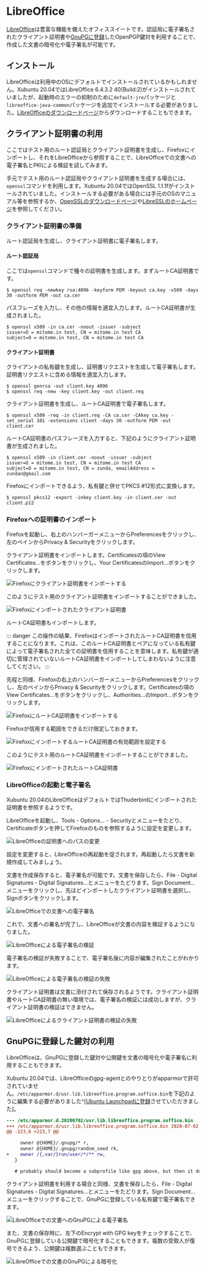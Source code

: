# LibreOffice
[LibreOffice](https://ja.libreoffice.org/)は豊富な機能を備えたオフィススイートです。認証局に電子署名されたクライアント証明書や[GnuPGに登録](../email/keyManagement.md)したOpenPGP鍵対を利用することで、作成した文書の暗号化や電子署名が可能です。

## インストール
LibreOfficeは利用中のOSにデフォルトでインストールされているかもしれません。Xubuntu 20.04ではLibreOffice 6.4.3.2 40(Build:2)がインストールされていましたが、起動時のエラーの抑制のために`default-jre`パッケージと`libreoffice-java-common`パッケージを追加でインストールする必要がありました。[LibreOfficeのダウンロードページ](https://ja.libreoffice.org/download/download/)からダウンロードすることもできます。

## クライアント証明書の利用
ここではテスト用のルート認証局とクライアント証明書を生成し、Firefoxにインポートし、それをLibreOfficeから参照することで、LibreOfficeでの文書への電子署名とPKIによる検証を試してみます。

手元でテスト用のルート認証局やクライアント証明書を生成する場合には、`openssl`コマンドを利用します。Xubuntu 20.04ではOpenSSL 1.1.1fがインストールされていました。インストールする必要がある場合には手元のOSのマニュアル等を参照するか、[OpenSSLのダウンロードページ](https://www.openssl.org/source/)や[LibreSSLのホームページ](https://www.libressl.org/)を参照してください。

### クライアント証明書の準備
ルート認証局を生成し、クライアント証明書に電子署名します。

#### ルート認証局
ここでは`openssl`コマンドで種々の証明書を生成します。まずルートCA証明書です。

```
$ openssl req -newkey rsa:4096 -keyform PEM -keyout ca.key -x509 -days 30 -outform PEM -out ca.cer
```

パスフレーズを入力し、その他の情報を適宜入力します。ルートCA証明書が生成されました。

```
$ openssl x509 -in ca.cer -noout -issuer -subject
issuer=O = mitome.in test, CN = mitome.in test CA
subject=O = mitome.in test, CN = mitome.in test CA
```

#### クライアント証明書
クライアントの私有鍵を生成し、証明書リクエストを生成して電子署名します。証明書リクエストに含める情報を適宜入力します。

```
$ openssl genrsa -out client.key 4096
$ openssl req -new -key client.key -out client.req
```

クライアント証明書を生成し、ルートCA証明書で電子署名します。

```
$ openssl x509 -req -in client.req -CA ca.cer -CAkey ca.key -set_serial 101 -extensions client -days 30 -outform PEM -out client.cer
```

ルートCA証明書のパスフレーズを入力すると、下記のようにクライアント証明書が生成されました。

```
$ openssl x509 -in client.cer -noout -issuer -subject
issuer=O = mitome.in test, CN = mitome.in test CA
subject=O = mitome.in test, CN = zunda, emailAddress = zundan@gmail.com
```

Firefoxにインポートできるよう、私有鍵と併せてPKCS #12形式に変換します。

```
$ openssl pkcs12 -export -inkey client.key -in client.cer -out client.p12
```

### Firefoxへの証明書のインポート
Firefoxを起動し、右上のハンバーガーメニューからPreferencesをクリックし、左のペインからPrivacy & Securityをクリックします。

クライアント証明書をインポートします。Certificatesの項のView Certificates...をボタンをクリックし、Your CertificatesのImport...ボタンをクリックします。

![Firefoxにクライアント証明書をインポートする](/firefox-import-clientcert.png)

このようにテスト用のクライアント証明書をインポートすることができました。

![Firefoxにインポートされたクライアント証明書](/firefox-view-clientcert.png)

ルートCA証明書もインポートします。

::: danger
この操作の結果、FirefoxはインポートされたルートCA証明書を信用することになります。これは、このルートCA証明書とペアになっている私有鍵によって電子署名された全ての証明書を信用することを意味します。私有鍵が適切に管理されていないルートCA証明書をインポートしてしまわないように注意してください。
:::

先程と同様、Firefoxの右上のハンバーガーメニューからPreferencesをクリックし、左のペインからPrivacy & Securityをクリックします。Certificatesの項のView Certificates...をボタンをクリックし、Authorities...のImport...ボタンをクリックします。

![FirefoxにルートCA証明書をインポートする](/firefox-import-ca.png)

Firefoxが信用する範囲をできるだけ限定しておきます。

![FirefoxにインポートするルートCA証明書の有効範囲を設定する](/firefox-import-ca-confirm.png)

このようにテスト用のルートCA証明書をインポートすることができました。

![FirefoxにインポートされたルートCA証明書](/firefox-view-ca.png)

### LibreOfficeの起動と電子署名
Xubuntu 20.04のLibreOfficeはデフォルトではThuderbirdにインポートされた証明書を参照するようです。

LibreOfficeを起動し、Tools - Options... - Securityとメニューをたどり、Certificateボタンを押してFirefoxのものを参照するように設定を変更します。

![LibreOfficeの証明書へのパスの変更](/libreoffice-cert-path.png)

設定を変更すると、LibreOfficeの再起動を促されます。再起動したら文書を新規作成してみましょう。

文書を作成保存すると、電子署名が可能です。文書を保存したら、File - Digital Signatures - Digital Signatures...とメニューをたどります。Sign Document...メニューをクリックし、先ほどインポートしたクライアント証明書を選択し、Signボタンをクリックします。

![LibreOfficeでの文書への電子署名](/libreoffice-sign.png)

これで、文書への署名が完了し、LibreOfficeが文書の内容を検証するようになりました。

![LibreOfficeによる電子署名の検証](/libreoffice-verify.png)

電子署名の検証が失敗することで、電子署名後に内容が編集されたことがわかります。

![LibreOfficeによる電子署名の検証の失敗](/libreoffice-verify-failed.png)

クライアント証明書は文書に添付されて保存されるようです。クライアント証明書やルートCA証明書の無い環境では、電子署名の検証には成功しますが、クライアント証明書の検証はできません。

![LibreOfficeによるクライアント証明書の検証の失敗](/libreoffice-sign-noca.png)

## GnuPGに登録した鍵対の利用
LibreOfficeは、GnuPGに登録した鍵対や公開鍵を文書の暗号化や電子署名に利用することもできます。

Xubuntu 20.04では、LibreOfficeのgpg-agentとのやりとりがapparmorで許可されていません。`/etc/apparmor.d/usr.lib.libreoffice.program.soffice.bin`を下記のように編集する必要がありました^[[Ubuntu Launchpadに登録](https://bugs.launchpad.net/ubuntu/+source/libreoffice/+bug/1886092)させていただきました]。

```diff
--- /etc/apparmor.d.20200702/usr.lib.libreoffice.program.soffice.bin	2019-10-03 10:31:21.000000000 -1000
+++ /etc/apparmor.d/usr.lib.libreoffice.program.soffice.bin	2020-07-02 08:59:44.516754728 -1000
@@ -223,6 +223,7 @@

     owner @{HOME}/.gnupg/* r,
     owner @{HOME}/.gnupg/random_seed rk,
+    owner /{,var/}run/user/*/** rw,
   }

   # probably should become a subprofile like gpg above, but then it doesn't
```

クライアント証明書を利用する場合と同様、文書を保存したら、File - Digital Signatures - Digital Signatures...とメニューをたどります。Sign Document...メニューをクリックすることで、GnuPGに登録している私有鍵で電子署名できます。

![LibreOfficeでの文書へのGnuPGによる電子署名](/libreoffice-sign-gpg.png)

また、文書の保存時に、左下のEncrypt with GPG keyをチェックすることで、GnuPGに登録している公開鍵で暗号化することもできます。複数の受取人が復号できるよう、公開鍵は複数選ぶこともできます。

![LibreOfficeでの文書のGnuPGによる暗号化](/libreoffice-encrypt-gpg.png)
